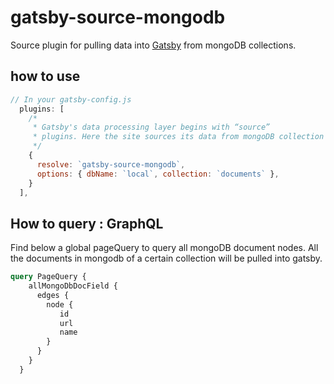 # gatsby-source-mongodb

Source plugin for pulling data into [Gatsby](https://github.com/gatsbyjs) from mongoDB collections.

## how to use
```javascript
// In your gatsby-config.js
  plugins: [
    /*
     * Gatsby's data processing layer begins with “source”
     * plugins. Here the site sources its data from mongoDB collection documents.
     */
    {
      resolve: `gatsby-source-mongodb`,
      options: { dbName: `local`, collection: `documents` },
    }
  ],
```
## How to query : GraphQL

Find below a global pageQuery to query all mongoDB document nodes. 
All the documents in mongodb of a certain collection will be pulled into gatsby.

```    graphql
query PageQuery {
    allMongoDbDocField {
      edges {
        node {
           id
           url
           name
        }
      }
    }
  }
```